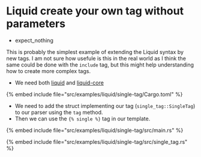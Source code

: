 # Liquid create your own tag without parameters

* expect_nothing

This is probably the simplest example of extending the Liquid syntax by new tags. I am not sure how usefule is this in the real world as I think the same could be done with the `include` tag, but this might help understanding how to create more complex tags.

* We need both [liquid](https://crates.io/crates/liquid) and [liquid-core](https://crates.io/crates/liquid-core)

{% embed include file="src/examples/liquid/single-tag/Cargo.toml" %}

* We need to add the struct implementing our tag (`single_tag::SingleTag`) to our parser using the `tag` method.
* Then we can use the `{% single %}` tag in our template.

{% embed include file="src/examples/liquid/single-tag/src/main.rs" %}


{% embed include file="src/examples/liquid/single-tag/src/single_tag.rs" %}



